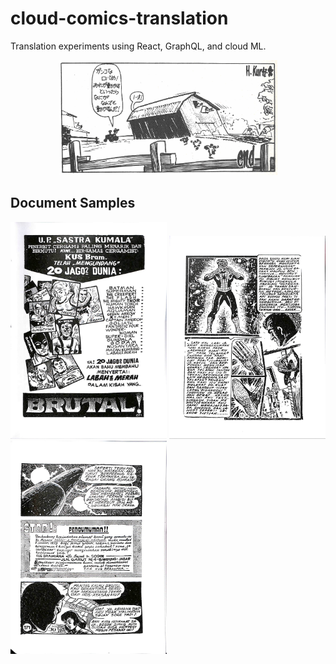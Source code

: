# cloud-comics-translation
 Translation experiments using React, GraphQL, and cloud ML.

<p align="center">
<img src="./images/panels/woo-kurtzman.jpg" alt="Panel from Kurtzman's Hey Look in Japanese" width=350px height=184px/></p>

<h2 align="left">Document Samples</h2>

<p align="left">
<img src="./images/pages/lmsb04_035.jpg" alt="An in-house as for Kus Bram's Brutal" width=250px height=auto/>
<img style="position:inline-block" src="./images/pages/lmsbm_013.jpg" alt="A very word pagey of Labah Merah" width=250px height=auto/>
<img style="position:inline-block" src="./images/pages/lmsb03_045.jpg" alt="A very word pagey of Labah Merah" width=250px height=auto/>
</p>


